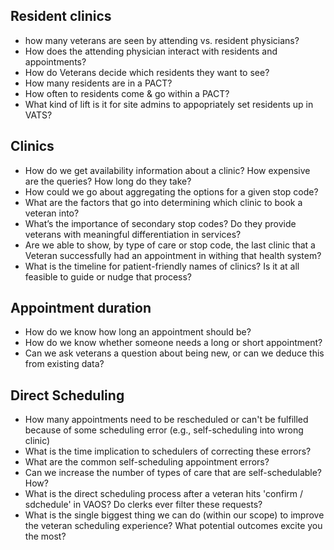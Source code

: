 ## Resident clinics
- how many veterans are seen by attending vs. resident physicians?
- How does the attending physician interact with residents and appointments?
- How do Veterans decide which residents they want to see?
- How many residents are in a PACT?
- How often to residents come & go within a PACT?
- What kind of lift is it for site admins to appopriately set residents up in VATS?

## Clinics
- How do we get availability information about a clinic? How expensive are the queries? How long do they take?
- How could we go about aggregating the options for a given stop code?
- What are the factors that go into determining which clinic to book a veteran into?
- What’s the importance of secondary stop codes? Do they provide veterans with meaningful differentiation in services?
- Are we able to show, by type of care or stop code, the last clinic that a Veteran successfully had an appointment in withing that health system?
- What is the timeline for patient-friendly names of clinics? Is it at all feasible to guide or nudge that process? 

## Appointment duration
- How do we know how long an appointment should be?
- How do we know whether someone needs a long or short appointment?
- Can we ask veterans a question about being new, or can we deduce this from existing data?

## Direct Scheduling
- How many appointments need to be rescheduled or can't be fulfilled because of some scheduling error (e.g., self-scheduling into wrong clinic)
- What is the time implication to schedulers of correcting these errors? 
- What are the common self-scheduling appointment errors?
- Can we increase the number of types of care that are self-schedulable? How?
- What is the direct scheduling process after a veteran hits 'confirm / sdchedule' in VAOS? Do clerks ever filter these requests?
- What is the single biggest thing we can do (within our scope) to improve the veteran scheduling experience? What potential outcomes excite you the most?
